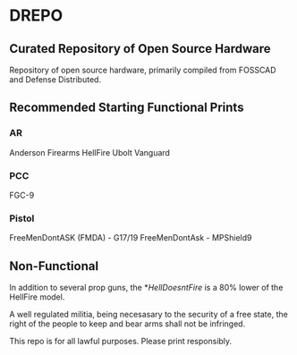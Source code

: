 # DREPO
##  Curated Repository of Open Source Hardware

Repository of open source hardware, primarily compiled from FOSSCAD and Defense Distributed.

## Recommended Starting Functional Prints

### AR
Anderson Firearms HellFire
Ubolt Vanguard

### PCC
FGC-9

### Pistol
FreeMenDontASK (FMDA) - G17/19 
FreeMenDontAsk - MPShield9

## Non-Functional
In addition to several prop guns, the **HellDoesntFire* is a 80% lower of the HellFire model.





A well regulated militia, being necesasary to the security of a free state, the right of the people to keep and bear arms shall not be infringed.

This repo is for all lawful purposes. Please print responsibly.